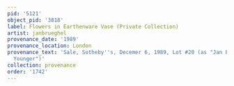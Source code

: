```yaml
---
pid: '5121'
object_pid: '3818'
label: Flowers in Earthenware Vase (Private Collection)
artist: janbrueghel
provenance_date: '1989'
provenance_location: London
provenance_text: 'Sale, Sotheby''s, Decemer 6, 1989, Lot #20 (as "Jan Brueghel the
  Younger")'
collection: provenance
order: '1742'
---
```

